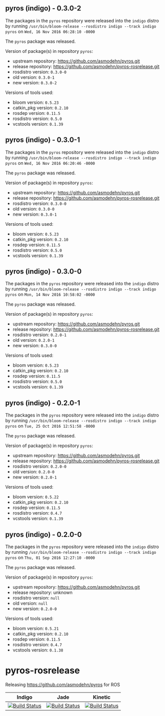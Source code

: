 ## pyros (indigo) - 0.3.0-2

The packages in the `pyros` repository were released into the `indigo` distro by running `/usr/bin/bloom-release --rosdistro indigo --track indigo pyros` on `Wed, 16 Nov 2016 06:28:10 -0000`

The `pyros` package was released.

Version of package(s) in repository `pyros`:

- upstream repository: https://github.com/asmodehn/pyros.git
- release repository: https://github.com/asmodehn/pyros-rosrelease.git
- rosdistro version: `0.3.0-0`
- old version: `0.3.0-1`
- new version: `0.3.0-2`

Versions of tools used:

- bloom version: `0.5.23`
- catkin_pkg version: `0.2.10`
- rosdep version: `0.11.5`
- rosdistro version: `0.5.0`
- vcstools version: `0.1.39`


## pyros (indigo) - 0.3.0-1

The packages in the `pyros` repository were released into the `indigo` distro by running `/usr/bin/bloom-release --rosdistro indigo --track indigo pyros` on `Wed, 16 Nov 2016 06:20:46 -0000`

The `pyros` package was released.

Version of package(s) in repository `pyros`:

- upstream repository: https://github.com/asmodehn/pyros.git
- release repository: https://github.com/asmodehn/pyros-rosrelease.git
- rosdistro version: `0.3.0-0`
- old version: `0.3.0-0`
- new version: `0.3.0-1`

Versions of tools used:

- bloom version: `0.5.23`
- catkin_pkg version: `0.2.10`
- rosdep version: `0.11.5`
- rosdistro version: `0.5.0`
- vcstools version: `0.1.39`


## pyros (indigo) - 0.3.0-0

The packages in the `pyros` repository were released into the `indigo` distro by running `/usr/bin/bloom-release --rosdistro indigo --track indigo pyros` on `Mon, 14 Nov 2016 10:58:02 -0000`

The `pyros` package was released.

Version of package(s) in repository `pyros`:

- upstream repository: https://github.com/asmodehn/pyros.git
- release repository: https://github.com/asmodehn/pyros-rosrelease.git
- rosdistro version: `0.2.0-1`
- old version: `0.2.0-1`
- new version: `0.3.0-0`

Versions of tools used:

- bloom version: `0.5.23`
- catkin_pkg version: `0.2.10`
- rosdep version: `0.11.5`
- rosdistro version: `0.5.0`
- vcstools version: `0.1.39`


## pyros (indigo) - 0.2.0-1

The packages in the `pyros` repository were released into the `indigo` distro by running `/usr/bin/bloom-release --rosdistro indigo --track indigo pyros` on `Tue, 25 Oct 2016 12:51:58 -0000`

The `pyros` package was released.

Version of package(s) in repository `pyros`:

- upstream repository: https://github.com/asmodehn/pyros.git
- release repository: https://github.com/asmodehn/pyros-rosrelease.git
- rosdistro version: `0.2.0-0`
- old version: `0.2.0-0`
- new version: `0.2.0-1`

Versions of tools used:

- bloom version: `0.5.22`
- catkin_pkg version: `0.2.10`
- rosdep version: `0.11.5`
- rosdistro version: `0.4.7`
- vcstools version: `0.1.39`


## pyros (indigo) - 0.2.0-0

The packages in the `pyros` repository were released into the `indigo` distro by running `/usr/bin/bloom-release --rosdistro indigo --track indigo pyros` on `Thu, 01 Sep 2016 12:27:10 -0000`

The `pyros` package was released.

Version of package(s) in repository `pyros`:

- upstream repository: https://github.com/asmodehn/pyros.git
- release repository: unknown
- rosdistro version: `null`
- old version: `null`
- new version: `0.2.0-0`

Versions of tools used:

- bloom version: `0.5.21`
- catkin_pkg version: `0.2.10`
- rosdep version: `0.11.5`
- rosdistro version: `0.4.7`
- vcstools version: `0.1.38`



# pyros-rosrelease
Releasing https://github.com/asmodehn/pyros for ROS


| Indigo | Jade | Kinetic |
|:------:|:----:|:-------:|
| [![Build Status](https://travis-ci.org/asmodehn/pyros-rosrelease.svg?branch=release%2Findigo%2Fpyros)](https://travis-ci.org/asmodehn/pyros-rosrelease)| [![Build Status](https://travis-ci.org/asmodehn/pyros-rosrelease.svg?branch=release%2Fjade%2Fpyros)](https://travis-ci.org/asmodehn/pyros-rosrelease) | [![Build Status](https://travis-ci.org/asmodehn/pyros-rosrelease.svg?branch=release%2Fkinetic%2Fpyros)](https://travis-ci.org/asmodehn/pyros-rosrelease)|

